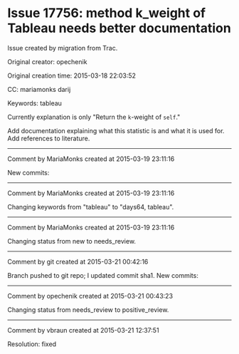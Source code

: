 # Issue 17756: method k_weight of Tableau needs better documentation

Issue created by migration from Trac.

Original creator: opechenik

Original creation time: 2015-03-18 22:03:52

CC:  mariamonks darij

Keywords: tableau

Currently explanation is only "Return the ``k``-weight of ``self``."

Add documentation explaining what this statistic is and what it is used for. Add references to literature.


---

Comment by MariaMonks created at 2015-03-19 23:11:16

New commits:


---

Comment by MariaMonks created at 2015-03-19 23:11:16

Changing keywords from "tableau" to "days64, tableau".


---

Comment by MariaMonks created at 2015-03-19 23:11:16

Changing status from new to needs_review.


---

Comment by git created at 2015-03-21 00:42:16

Branch pushed to git repo; I updated commit sha1. New commits:


---

Comment by opechenik created at 2015-03-21 00:43:23

Changing status from needs_review to positive_review.


---

Comment by vbraun created at 2015-03-21 12:37:51

Resolution: fixed
